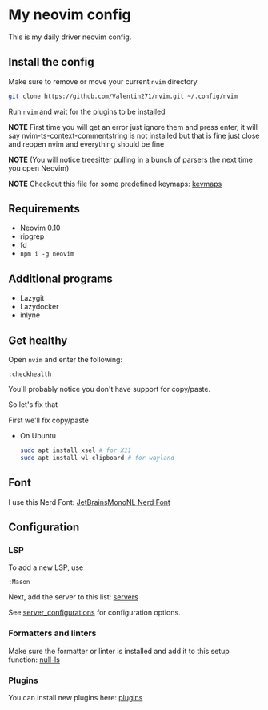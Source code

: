 # My neovim config

This is my daily driver neovim config.

## Install the config

Make sure to remove or move your current `nvim` directory

```sh
git clone https://github.com/Valentin271/nvim.git ~/.config/nvim
```

Run `nvim` and wait for the plugins to be installed

**NOTE** First time you will get an error just ignore them and press enter, it will say nvim-ts-context-commentstring is not installed but that is fine just close and reopen nvim and everything should be fine  

**NOTE** (You will notice treesitter pulling in a bunch of parsers the next time you open Neovim)

**NOTE** Checkout this file for some predefined keymaps: [keymaps](https://github.com/Valentin271/nvim/blob/master/lua/user/keymaps.lua)

## Requirements

- Neovim 0.10
- ripgrep
- fd
- `npm i -g neovim`

## Additional programs

- Lazygit
- Lazydocker
- inlyne

## Get healthy

Open `nvim` and enter the following:

```
:checkhealth
```

You'll probably notice you don't have support for copy/paste.

So let's fix that

First we'll fix copy/paste

- On Ubuntu

  ```sh
  sudo apt install xsel # for X11
  sudo apt install wl-clipboard # for wayland
  ```

## Font

I use this Nerd Font: [JetBrainsMonoNL Nerd Font](https://github.com/ryanoasis/nerd-fonts/blob/master/patched-fonts/JetBrainsMono/NoLigatures/Regular/JetBrainsMonoNLNerdFont-Regular.ttf)

## Configuration

### LSP

To add a new LSP, use

```
:Mason
```

Next, add the server to this list: [servers](https://github.com/Valentin271/nvim/blob/master/lua/user/lsp/mason.lua#L1)

See [server_configurations](https://github.com/neovim/nvim-lspconfig/blob/master/doc/server_configurations.md) for configuration options.

### Formatters and linters

Make sure the formatter or linter is installed and add it to this setup function: [null-ls](https://github.com/Valentin271/nvim/blob/master/lua/user/lsp/null-ls.lua#L12)

### Plugins

You can install new plugins here: [plugins](https://github.com/Valentin271/nvim/blob/master/lua/user/plugins.lua#L45)
